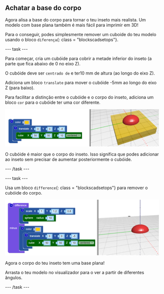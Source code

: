 ## Achatar a base do corpo

Agora alisa a base do corpo para tornar o teu inseto mais realista. Um modelo com base plana também é mais fácil para imprimir em 3D!

Para o conseguir, podes simplesmente remover um cuboide do teu modelo usando o bloco `diferença`{: class = "blockscadsetops"}.

--- task ---

Para começar, cria um cubóide para cobrir a metade inferior do inseto (a parte que fica abaixo de 0 no eixo Z).

O cubóide deve ser `centrado de` e ter10 mm de altura (ao longo do eixo Z).

Adiciona um bloco `translate` para mover o cubóide -5mm ao longo do eixo Z (para baixo).

Para facilitar a distinção entre o cubóide e o corpo do inseto, adiciona um bloco `cor` para o cubóide ter uma cor diferente.

![captura de ecrã](images/bug-body-cuboid.png)

O cubóide é maior que o corpo do inseto. Isso significa que podes adicionar ao inseto sem precisar de aumentar posteriormente o cubóide.

--- /task ---

--- task ---

Usa um bloco `difference`{: class = "blockscadsetops"} para remover o cubóide do corpo.

![captura de ecrã](images/bug-difference.png)

Agora o corpo do teu inseto tem uma base plana!

Arrasta o teu modelo no visualizador para o ver a partir de diferentes ângulos.

--- /task ---



  
